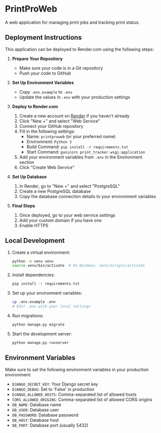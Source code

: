 # PrintProWeb

A web application for managing print jobs and tracking print status.

## Deployment Instructions

This application can be deployed to Render.com using the following steps:

1. **Prepare Your Repository**
   - Make sure your code is in a Git repository
   - Push your code to GitHub

2. **Set Up Environment Variables**
   - Copy `.env.example` to `.env`
   - Update the values in `.env` with your production settings

3. **Deploy to Render.com**
   1. Create a new account on [Render](https://render.com) if you haven't already
   2. Click "New +" and select "Web Service"
   3. Connect your GitHub repository
   4. Fill in the following settings:
      - Name: `printproweb` (or your preferred name)
      - Environment: `Python 3`
      - Build Command: `pip install -r requirements.txt`
      - Start Command: `gunicorn print_tracker.wsgi:application`
   5. Add your environment variables from `.env` in the Environment section
   6. Click "Create Web Service"

4. **Set Up Database**
   1. In Render, go to "New +" and select "PostgreSQL"
   2. Create a new PostgreSQL database
   3. Copy the database connection details to your environment variables

5. **Final Steps**
   1. Once deployed, go to your web service settings
   2. Add your custom domain if you have one
   3. Enable HTTPS

## Local Development

1. Create a virtual environment:
   ```bash
   python -m venv venv
   source venv/bin/activate  # On Windows: venv\Scripts\activate
   ```

2. Install dependencies:
   ```bash
   pip install -r requirements.txt
   ```

3. Set up your environment variables:
   ```bash
   cp .env.example .env
   # Edit .env with your local settings
   ```

4. Run migrations:
   ```bash
   python manage.py migrate
   ```

5. Start the development server:
   ```bash
   python manage.py runserver
   ```

## Environment Variables

Make sure to set the following environment variables in your production environment:

- `DJANGO_SECRET_KEY`: Your Django secret key
- `DJANGO_DEBUG`: Set to 'False' in production
- `DJANGO_ALLOWED_HOSTS`: Comma-separated list of allowed hosts
- `CORS_ALLOWED_ORIGINS`: Comma-separated list of allowed CORS origins
- `DB_NAME`: Database name
- `DB_USER`: Database user
- `DB_PASSWORD`: Database password
- `DB_HOST`: Database host
- `DB_PORT`: Database port (usually 5432)

